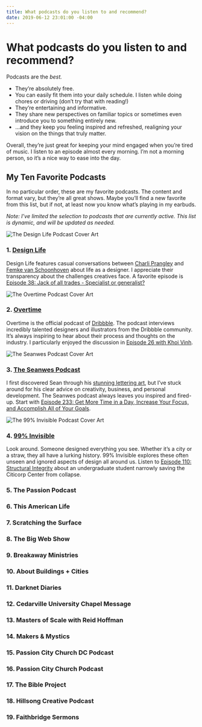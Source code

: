 ```yaml
---
title: What podcasts do you listen to and recommend?
date: 2019-06-12 23:01:00 -04:00
---
```


# What podcasts do you listen to and recommend?

Podcasts are the *best.*

- They’re absolutely free.
- You can easily fit them into your daily schedule. I listen while doing chores or driving (don’t try that with reading!)
- They’re entertaining and informative.
- They share new perspectives on familiar topics or sometimes even introduce you to something entirely new.
- …and they keep you feeling inspired and refreshed, realigning your vision on the things that truly matter.

Overall, they’re just great for keeping your mind engaged when you’re tired of music. I listen to an episode almost every morning. I’m not a morning person, so it’s a nice way to ease into the day.

## My Ten Favorite Podcasts

In no particular order, these are my favorite podcasts. The content and format vary, but they’re all great shows. Maybe you’ll find a new favorite from this list, but if not, at least now you know what’s playing in my earbuds.

*Note: I’ve limited the selection to podcasts that are currently active. This list is dynamic, and will be updated as needed.*

<picture>
	<source type="image/webp" srcset="/uploads/Design-Life-150w.webp 1x, /uploads/Design-Life-300w.webp 2x">
	<source type="image/jpg" srcset="/uploads/Design-Life-150w.jpg 1x, /uploads/Design-Life-300w.jpg 2x">
	<img alt="The Design Life Podcast Cover Art" src="/uploads/Design-Life-150w.jpg">
</picture>

### 1. [Design Life](https://www.designlife.fm)
Design Life features casual conversations between [Charli Prangley](https://charlimarie.com) and [Femke van Schoonhoven](https://www.femke.co.nz) about life as a designer. I appreciate their transparency about the challenges creatives face. A favorite episode is [Episode 38: Jack of all trades - Specialist or generalist?](https://www.designlife.fm/episode/38)

<picture>
	<source type="image/webp" srcset="/uploads/Overtime-150w.webp 1x, /uploads/Overtime-300w.webp 2x">
	<source type="image/jpg" srcset="/uploads/Overtime-150w.jpg 1x, /uploads/Overtime-300w.jpg 2x">
	<img alt="The Overtime Podcast Cover Art" src="/uploads/Overtime-150w.jpg">
</picture>

### 2. [Overtime](https://dribbble.com/overtime)
Overtime is the official podcast of [Dribbble](https://dribbble.com). The podcast interviews incredibly talented designers and illustrators from the Dribbble community. It’s always inspiring to hear about their process and thoughts on the  industry. I particularly enjoyed the discussion in [Episode 26 with Khoi Vinh](https://dribbble.com/overtime/2017/11/28/episode-26-khoi-vinh).

<picture>
	<source type="image/webp" srcset="/uploads/The-Seanwes-Podcast-150w.webp 1x, /uploads/The-Seanwes-Podcast-300w.webp 2x">
	<source type="image/jpg" srcset="/uploads/The-Seanwes-Podcast-150w.jpg 1x, /uploads/The-Seanwes-Podcast-300w.jpg 2x">
	<img alt="The Seanwes Podcast Cover Art" src="/uploads/The-Seanwes-Podcast-150w.jpg">
</picture>

### 3. [The Seanwes Podcast](https://seanwes.com/podcast/)
I first discovered Sean through his [stunning lettering art](https://dribbble.com/shots/880418-Just-a-friendly-nudge), but I’ve stuck around for his clear advice on creativity, business, and personal development. The Seanwes podcast always leaves you inspired and fired-up. Start with [Episode 233: Get More Time in a Day, Increase Your Focus, and Accomplish All of Your Goals](https://seanwes.com/podcast/233-get-more-time-in-a-day-increase-your-focus-and-accomplish-all-of-your-goals/).

<picture>
	<source type="image/webp" srcset="/uploads/99-Percent-Invisible-150w.webp 1x, /uploads/99-Percent-Invisible-300w.webp 2x">
	<source type="image/jpg" srcset="/uploads/99-Percent-Invisible-150w.jpg 1x, /uploads/99-Percent-Invisible-300w.jpg 2x">
	<img alt="The 99% Invisible Podcast Cover Art" src="/uploads/99-Percent-Invisible-150w.jpg">
</picture>

### 4. [99% Invisible](https://99percentinvisible.org/)
Look around. Someone designed everything you see. Whether it’s a city or a straw, they all have a lurking history. 99% Invisible explores these often unseen and ignored aspects of design all around us. Listen to [Episode 110: Structural Integrity](https://99percentinvisible.org/episode/structural-integrity/) about an undergraduate student narrowly saving the Citicorp Center from collapse.

### 5. The Passion Podcast

### 6. This American Life

### 7. Scratching the Surface

### 8. The Big Web Show

### 9. Breakaway Ministries

### 10. About Buildings + Cities

### 11. Darknet Diaries

### 12. Cedarville University Chapel Message

### 13. Masters of Scale with Reid Hoffman

### 14. Makers & Mystics

### 15. Passion City Church DC Podcast

### 16. Passion City Church Podcast

### 17. The Bible Project

### 18. Hillsong Creative Podcast

### 19. Faithbridge Sermons